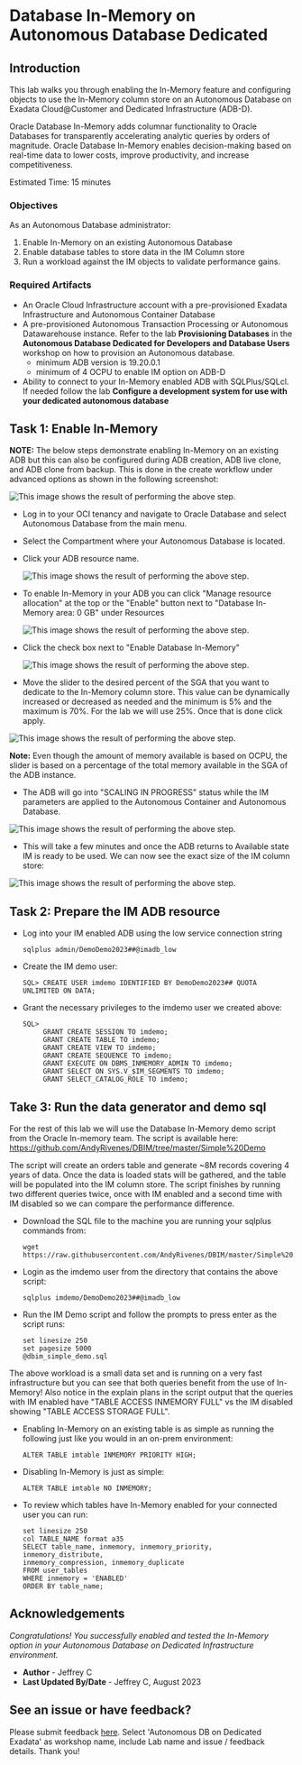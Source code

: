 # Database In-Memory on Autonomous Database Dedicated

## Introduction

This lab walks you through enabling the In-Memory feature and configuring objects to use the In-Memory column store on an Autonomous Database on Exadata Cloud@Customer and Dedicated Infrastructure (ADB-D). 

Oracle Database In-Memory adds columnar functionality to Oracle Databases for transparently accelerating analytic queries by orders of magnitude. Oracle Database In-Memory enables decision-making based on real-time data to lower costs, improve productivity, and increase competitiveness.

Estimated Time: 15 minutes

### Objectives

As an Autonomous Database administrator:
1. Enable In-Memory on an existing Autonomous Database 
2. Enable database tables to store data in the IM Column store
3. Run a workload against the IM objects to validate performance gains.  

### Required Artifacts

- An Oracle Cloud Infrastructure account with a pre-provisioned Exadata Infrastructure and Autonomous Container Database
- A pre-provisioned Autonomous Transaction Processing or Autonomous Datawarehouse instance. Refer to the lab **Provisioning Databases** in the **Autonomous Database Dedicated for Developers and Database Users** workshop on how to provision an Autonomous database.
    - minimum ADB version is 19.20.0.1
    - minimum of 4 OCPU to enable IM option on ADB-D
- Ability to connect to your In-Memory enabled ADB with SQLPlus/SQLcl.  If needed follow the lab **Configure a development system for use with your dedicated autonomous database**

## Task 1: Enable In-Memory

**NOTE:** The below steps demonstrate enabling In-Memory on an existing ADB but this can also be configured during ADB creation, ADB live clone, and ADB clone from backup.  This is done in the create workflow under advanced options as shown in the following screenshot:

![This image shows the result of performing the above step.](./images/adb_create.jpg)

- Log in to your OCI tenancy and navigate to Oracle Database and select Autonomous Database from the main menu.

- Select the Compartment where your Autonomous Database is located.  

- Click your ADB resource name.

    ![This image shows the result of performing the above step.](./images/adboverviewpage.jpg)

- To enable In-Memory in your ADB you can click "Manage resource allocation" at the top or the "Enable" button next to "Database In-Memory area: 0 GB" under Resources

    ![This image shows the result of performing the above step.](./images/adbscreenpreim.jpg)

- Click the check box next to "Enable Database In-Memory"

    ![This image shows the result of performing the above step.](./images/disableimscalescreen.jpg)

- Move the slider to the desired percent of the SGA that you want to dedicate to the In-Memory column store.  This value can be dynamically increased or decreased as needed and the minimum is 5% and the maximum is 70%.  For the lab we will use 25%. Once that is done click apply.

![This image shows the result of performing the above step.](./images/scalingscreen.jpg)

**Note:** Even though the amount of memory available is based on OCPU, the slider is based on a percentage of the total memory available in the SGA of the ADB instance.

- The ADB will go into "SCALING IN PROGRESS" status while the IM parameters are applied to the Autonomous Container and Autonomous Database. 

![This image shows the result of performing the above step.](./images/scalinginprogress.jpg)

- This will take a few minutes and once the ADB returns to Available state IM is ready to be used.  We can now see the exact size of the IM column store:

![This image shows the result of performing the above step.](./images/im_size.jpg) 

## Task 2: Prepare the IM ADB resource

- Log into your IM enabled ADB using the low service connection string

    ```
    sqlplus admin/DemoDemo2023##@imadb_low
    ```

- Create the IM demo user:

    ```
    SQL> CREATE USER imdemo IDENTIFIED BY DemoDemo2023## QUOTA UNLIMITED ON DATA;
    ```
    
- Grant the necessary privileges to the imdemo user we created above:

    ```
    SQL> 
         GRANT CREATE SESSION TO imdemo;
         GRANT CREATE TABLE TO imdemo;
         GRANT CREATE VIEW TO imdemo;
         GRANT CREATE SEQUENCE TO imdemo;
         GRANT EXECUTE ON DBMS_INMEMORY_ADMIN TO imdemo;
         GRANT SELECT ON SYS.V_$IM_SEGMENTS TO imdemo;
         GRANT SELECT_CATALOG_ROLE TO imdemo;

    ```

## Take 3:  Run the data generator and demo sql

For the rest of this lab we will use the Database In-Memory demo script from the Oracle In-memory team.  The script is available here: https://github.com/AndyRivenes/DBIM/tree/master/Simple%20Demo

The script will create an orders table and generate ~8M records covering 4 years of data.  Once the data is loaded stats will be gathered, and the table will be populated into the IM column store.  The script finishes by running two different queries twice, once with IM enabled and a second time with IM disabled so we can compare the performance difference.  

- Download the SQL file to the machine you are running your sqlplus commands from:

    ```
    wget https://raw.githubusercontent.com/AndyRivenes/DBIM/master/Simple%20Demo/dbim_simple_demo.sql
    ```

- Login as the imdemo user from the directory that contains the above script:

    ```
    sqlplus imdemo/DemoDemo2023##@imadb_low
    ```

- Run the IM Demo script and follow the prompts to press enter as the script runs:

    ```
    set linesize 250
    set pagesize 5000
    @dbim_simple_demo.sql
    ```

The above workload is a small data set and is running on a very fast infrastructure but you can see that both queries benefit from the use of In-Memory!  Also notice in the explain plans in the script output that the queries with IM enabled have "TABLE ACCESS INMEMORY FULL"  vs the IM disabled showing "TABLE ACCESS STORAGE FULL".    

- Enabling In-Memory on an existing table is as simple as running the following just like you would in an on-prem environment:

    ```
    ALTER TABLE imtable INMEMORY PRIORITY HIGH;
    ```

- Disabling In-Memory is just as simple:
   
    ```
    ALTER TABLE imtable NO INMEMORY;
    ```

- To review which tables have In-Memory enabled for your connected user you can run:

    ```
    set linesize 250
    col TABLE_NAME format a35
    SELECT table_name, inmemory, inmemory_priority, inmemory_distribute,      
    inmemory_compression, inmemory_duplicate 
    FROM user_tables 
    WHERE inmemory = 'ENABLED'
    ORDER BY table_name;
    ```

## Acknowledgements
*Congratulations! You successfully enabled and tested the In-Memory option in your Autonomous Database on Dedicated Infrastructure environment.*

- **Author** - Jeffrey C
- **Last Updated By/Date** -  Jeffrey C, August 2023

## See an issue or have feedback?  
Please submit feedback [here](https://apexapps.oracle.com/pls/apex/f?p=133:1:::::P1_FEEDBACK:1).   Select 'Autonomous DB on Dedicated Exadata' as workshop name, include Lab name and issue / feedback details. Thank you!
